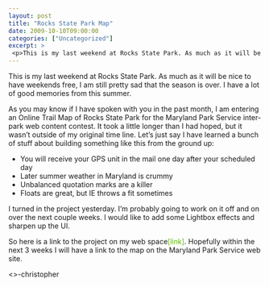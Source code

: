 ```yaml
---
layout: post
title: "Rocks State Park Map"
date: 2009-10-10T09:00:00
categories: ["Uncategorized"]
excerpt: >
 <p>This is my last weekend at Rocks State Park. As much as it will be nice to have weekends free, I am still pretty sad that the season is over. I have a lot of good memories from this summer.</p>
---
```

<p>This is my last weekend at Rocks State Park. As much as it will be nice to have weekends free, I am still pretty sad that the season is over. I have a lot of good memories from this summer.</p>
<p>As you may know if I have spoken with you in the past month, I am entering an Online Trail Map of Rocks State Park for the Maryland Park Service inter-park web content contest. It took a little longer than I had hoped, but it wasn’t outside of my original time line. Let’s just say I have learned a bunch of stuff about building something like this from the ground up:</p>
<ul>
<li>You will receive your GPS unit in the mail one day after your scheduled day</li>
<li>Later summer weather in Maryland is crummy</li>
<li>Unbalanced quotation marks are a killer</li>
<li>Floats are great, but IE throws a fit sometimes</li>
</ul>
<p>I turned in the project yesterday. I’m probably going to work on it off and on over the next couple weeks. I would like to add some Lightbox effects and sharpen up the UI.</p>
<p>So here is a link to the project on my web space<a style='color: #5eb80b;text-decoration: none' href='http://bmoregeo.com/admin/blog/blogpost/add/'>[link]</a>. Hopefully within the next 3 weeks I will have a link to the map on the Maryland Park Service web site.</p>
<p><>-christopher</p>

